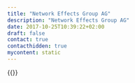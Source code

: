 ```yaml
---
title: "Network Effects Group AG"
description: "Network Effects Group AG"
date: 2017-10-25T10:39:22+02:00
draft: false
contact: true
contacthidden: true
mycontent: static
---
```

{{<partner-single
company="Network Effects Group AG"
type="si"
website="https://networkeffects.ch"
countrycode="CH"
city="Baar"
description="We are specialists in innovative Customer Life Cycle Management solutions in the banking sector with a proven track record.We create & deliver customer experience & efficiency throughout the entire customer life cycle across all channelsWe design & implement ready-to-use solutions together with project and technology partners and see Camunda as a significant piece of a well orchestrated CLM solutions for banks in the DACH region  "
siregion="emea"
level="basic"
logo="//images.ctfassets.net/vpidbgnakfvf/4dzQCMjiYKZjS0mUjR0oRu/e6b2650b646e05ecdc81699422a1e548/network_effects_group_ag_logo.jpeg">}}